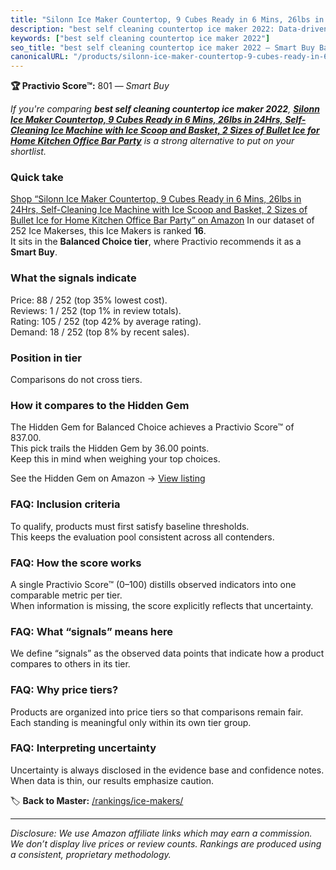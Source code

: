 ```yaml
---
title: "Silonn Ice Maker Countertop, 9 Cubes Ready in 6 Mins, 26lbs in 24Hrs, Self-Cleaning Ice Machine with Ice Scoop and Basket, 2 Sizes of Bullet Ice for Home Kitchen Office Bar Party"
description: "best self cleaning countertop ice maker 2022: Data-driven within Balanced Choice ranking using the Practivio Score™. Positioned by quality, value, demand, find…"
keywords: ["best self cleaning countertop ice maker 2022"]
seo_title: "best self cleaning countertop ice maker 2022 — Smart Buy Balanced Choice (2025)"
canonicalURL: "/products/silonn-ice-maker-countertop-9-cubes-ready-in-6-mins-26lbs-in-24hrs-self-cleaning-ice-machine-with-ice-scoop-and-basket-2-sizes-of-bullet-ice-for-home-kitchen-office-bar-party-B08ZYJ8CRX/"
---
```


**🏆 Practivio Score™:** 801 — _Smart Buy_


*If you're comparing **best self cleaning countertop ice maker 2022**, **[Silonn Ice Maker Countertop, 9 Cubes Ready in 6 Mins, 26lbs in 24Hrs, Self-Cleaning Ice Machine with Ice Scoop and Basket, 2 Sizes of Bullet Ice for Home Kitchen Office Bar Party](https://www.amazon.com/dp/B08ZYJ8CRX?tag=practivio-20)** is a strong alternative to put on your shortlist.*
### Quick take
[Shop “Silonn Ice Maker Countertop, 9 Cubes Ready in 6 Mins, 26lbs in 24Hrs, Self-Cleaning Ice Machine with Ice Scoop and Basket, 2 Sizes of Bullet Ice for Home Kitchen Office Bar Party” on Amazon](https://www.amazon.com/dp/B08ZYJ8CRX?tag=practivio-20)
In our dataset of 252 Ice Makerses, this Ice Makers is ranked **16**.  
It sits in the **Balanced Choice tier**, where Practivio recommends it as a **Smart Buy**.

### What the signals indicate
Price: 88 / 252 (top 35% lowest cost).  
Reviews: 1 / 252 (top 1% in review totals).  
Rating: 105 / 252 (top 42% by average rating).  
Demand: 18 / 252 (top 8% by recent sales).

### Position in tier
Comparisons do not cross tiers.

### How it compares to the Hidden Gem
The Hidden Gem for Balanced Choice achieves a Practivio Score™ of 837.00.  
This pick trails the Hidden Gem by 36.00 points.  
Keep this in mind when weighing your top choices.  

See the Hidden Gem on Amazon → [View listing](https://www.amazon.com/dp/B0C32SGKMJ?tag=practivio-20)

### FAQ: Inclusion criteria
To qualify, products must first satisfy baseline thresholds.  
This keeps the evaluation pool consistent across all contenders.

### FAQ: How the score works
A single Practivio Score™ (0–100) distills observed indicators into one comparable metric per tier.  
When information is missing, the score explicitly reflects that uncertainty.

### FAQ: What “signals” means here
We define “signals” as the observed data points that indicate how a product compares to others in its tier.

### FAQ: Why price tiers?
Products are organized into price tiers so that comparisons remain fair.  
Each standing is meaningful only within its own tier group.

### FAQ: Interpreting uncertainty
Uncertainty is always disclosed in the evidence base and confidence notes.  
When data is thin, our results emphasize caution.


🏷️ **Back to Master:** [/rankings/ice-makers/](/rankings/ice-makers/)

---
_Disclosure: We use Amazon affiliate links which may earn a commission. We don’t display live prices or review counts. Rankings are produced using a consistent, proprietary methodology._
